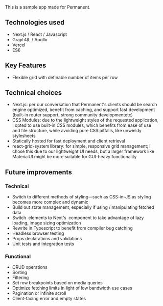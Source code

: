 This is a sample app made for Permanent.

## Technologies used
- Next.js / React / Javascript
- GraphQL / Apollo
- Vercel
- ES6

## Key Features
- Flexible grid with definable number of items per row

## Technical choices
- Next.js: per our conversation that Permanent's clients should be search engine optimized, benefit from caching, and support fast development (built-in router support, strong community developmentetc)
- CSS Modules: due to the lightweight styles of the requested application, I opted to use built-in CSS modules, which benefits from ease of use and file structure, while avoiding pure CSS pitfalls, like unwieldy stylesheets
- Statically hosted for fast deployment and client retrieval
- react-grid-system library: for simple, responsive grid management; I chose this due to our lightweight UI needs, but a larger framework like MaterialUI might be more suitable for GUI-heavy functionality


## Future improvements
### Technical
- Switch to different methods of styling—such as CSS-in-JS as styling becomes more complex and dynamic
- Build out state management, especially if using / manipulating fetched data
- Switch <img> elements to Next's <Image> component to take advantage of lazy loading, image sizing optimization
- Rewrite in Typescript to benefit from compiler bug catching
- Headless browser testing
- Props declarations and validations
- Unit tests and integration tests

### Functional
- CRUD operations
- Sorting
- Filtering
- Set row breakpoints based on media queries
- Optimize fetching limits in light of low bandwidth use cases
- Pagination or infinite scroll
- Client-facing error and empty states